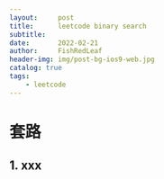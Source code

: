 ```yaml
---
layout:     post
title:      leetcode binary search
subtitle:   
date:       2022-02-21
author:     FishRedLeaf
header-img: img/post-bg-ios9-web.jpg
catalog: true
tags:
    - leetcode
---
```



# 套路
## 1. xxx
